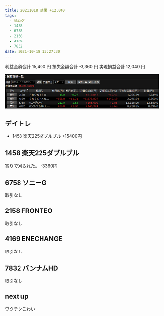 ```yaml
---
title: 20211018 結果 +12,040
tags:
  - 株ログ
  - 1458
  - 6758
  - 2158
  - 4169
  - 7832
date: 2021-10-18 13:27:30
---
```


利益金額合計 15,400 円
損失金額合計 -3,360 円
実現損益合計 12,040 円

![i](/kab/img/20211018000.png)

## デイトレ

- 1458 楽天225ダブルブル +15400円

## 1458 楽天225ダブルブル

寄りで刈られた。 -3360円

## 6758 ソニーG

取引なし

## 2158 FRONTEO

取引なし

## 4169 ENECHANGE

取引なし

## 7832 バンナムHD

取引なし

## next up

ワクチンこわい
